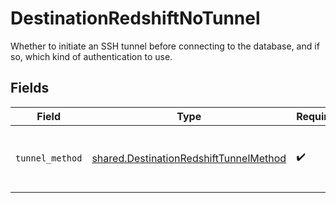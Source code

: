 # DestinationRedshiftNoTunnel

Whether to initiate an SSH tunnel before connecting to the database, and if so, which kind of authentication to use.


## Fields

| Field                                                                                            | Type                                                                                             | Required                                                                                         | Description                                                                                      |
| ------------------------------------------------------------------------------------------------ | ------------------------------------------------------------------------------------------------ | ------------------------------------------------------------------------------------------------ | ------------------------------------------------------------------------------------------------ |
| `tunnel_method`                                                                                  | [shared.DestinationRedshiftTunnelMethod](../../models/shared/destinationredshifttunnelmethod.md) | :heavy_check_mark:                                                                               | No ssh tunnel needed to connect to database                                                      |
